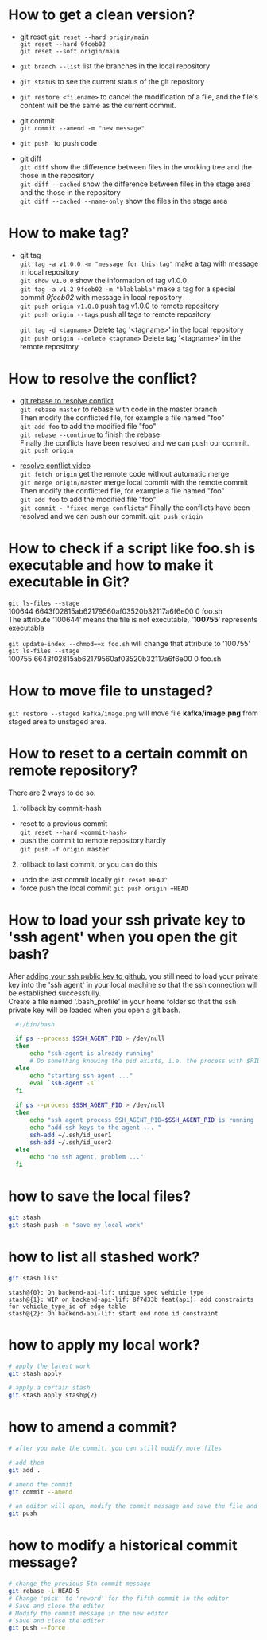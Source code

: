 # How to get a clean version?
+ git reset
  `git reset --hard origin/main`  
  `git reset --hard 9fceb02`  
  `git reset --soft origin/main`  

+ `git branch --list` list the branches in the local repository

+ `git status` to see the current status of the git repository

+ `git restore <filename>` to cancel the modification of a file, and the file's content will be the same as the current commit.

+ git commit  
  `git commit --amend -m "new message"` 

+ `git push ` to push code

+ git diff  
  `git diff` show the difference between files in the working tree and the those in the repository  
  `git diff --cached` show the difference between files in the stage area and the those in the repository  
  `git diff --cached --name-only` show the files in the stage area  


# How to make tag?
+ git tag  
  `git tag -a v1.0.0 -m "message for this tag"` make a tag with message in local repository  
  `git show v1.0.0` show the information of tag v1.0.0  
  `git tag -a v1.2 9fceb02 -m "blablabla"` make a tag for a special commit *9fceb02* with message in local repository  
  `git push origin v1.0.0` push tag v1.0.0 to remote repository  
  `git push origin --tags` push all tags to remote repository  

  `git tag -d <tagname>` Delete tag '\<tagname\>'  in the local repository  
  `git push origin --delete <tagname>` Delete tag '\<tagname\>'  in the remote repository  


# How to resolve the conflict?
 + [git rebase to resolve conflict](https://www.youtube.com/watch?v=2n0_UsMf7Pg)  
  `git rebase master` to rebase with code in the master branch  
  Then modify the conflicted file, for example a file named "foo"  
  `git add foo` to add the modified file "foo"  
  `git rebase --continue` to finish the rebase  
  Finally the conflicts have been resolved and we can push our commit.  
  `git push origin`  

+ [resolve conflict video](https://www.youtube.com/watch?v=__cR7uPBOIk)  
  `git fetch origin` get the remote code without automatic merge  
  `git merge origin/master` merge local commit with the remote commit  
  Then modify the conflicted file, for example a file named "foo"  
  `git add foo` to add the modified file "foo"  
  `git commit - "fixed merge conflicts"`
  Finally the conflicts have been resolved and we can push our commit.
  `git push origin`  


# How to check if a script like foo.sh is executable and how to make it executable in Git?  
  `git ls-files --stage`  
  100644 6643f02815ab62179560af03520b32117a6f6e00 0       foo.sh  
  The attribute '100644' means the file is not executable, '**100755**' represents executable  

  `git update-index --chmod=+x foo.sh` will change that attribute to '100755'  
  `git ls-files --stage`  
  100755 6643f02815ab62179560af03520b32117a6f6e00 0       foo.sh  
  
# How to move file to unstaged?
`git restore --staged kafka/image.png` will move file **kafka/image.png** from staged area to unstaged area.

# How to reset to a certain commit on remote repository?
There are 2 ways to do so.  
1. rollback by commit-hash
+ reset to a previous commit   
  `git reset --hard <commit-hash>`
+ push the commit to remote repository hardly  
  `git push -f origin master`

2. rollback to last commit.
or you can do this
+ undo the last commit locally
  `git reset HEAD^`
+ force push the local commit
  `git push origin +HEAD`

# How to load your ssh private key to 'ssh agent' when you open the git bash?  
After [adding your ssh public key to github](https://docs.github.com/en/authentication/connecting-to-github-with-ssh/adding-a-new-ssh-key-to-your-github-account), you still need to load your private key into the 'ssh agent' in your local machine so that the ssh connection will be established successfully.   
Create a file named '.bash_profile' in your home folder so that the ssh private key will be loaded when you open a git bash.
  ```bash
    #!/bin/bash
  
    if ps --process $SSH_AGENT_PID > /dev/null
    then
    	echo "ssh-agent is already running"
    	# Do something knowing the pid exists, i.e. the process with $PID is running
    else
    	echo "starting ssh agent ..."
    	eval `ssh-agent -s`
    fi
    
    if ps --process $SSH_AGENT_PID > /dev/null
    then
    	echo "ssh agent process SSH_AGENT_PID=$SSH_AGENT_PID is running ... "
    	echo "add ssh keys to the agent ... "
    	ssh-add ~/.ssh/id_user1
    	ssh-add ~/.ssh/id_user2
    else
    	echo "no ssh agent, problem ..."
    fi
  ```

# how to save the local files?
```bash
git stash
git stash push -m "save my local work"
```

# how to list all stashed work?
```bash
git stash list
```

```shell
stash@{0}: On backend-api-lif: unique spec vehicle type
stash@{1}: WIP on backend-api-lif: 8f7d33b feat(api): add constraints for vehicle_type_id of edge table
stash@{2}: On backend-api-lif: start end node id constraint
```


# how to apply my local work?
```bash
# apply the latest work
git stash apply

# apply a certain stash
git stash apply stash@{2}

```


# how to amend a commit?
```bash
# after you make the commit, you can still modify more files

# add them
git add .

# amend the commit
git commit --amend

# an editor will open, modify the commit message and save the file and close it
git push
```


# how to modify a historical commit message?
```bash
# change the previous 5th commit message
git rebase -i HEAD~5
# Change 'pick' to 'reword' for the fifth commit in the editor
# Save and close the editor
# Modify the commit message in the new editor
# Save and close the editor
git push --force
```